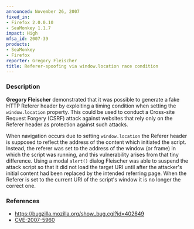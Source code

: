 ```yaml
---
announced: November 26, 2007
fixed_in:
- Firefox 2.0.0.10
- SeaMonkey 1.1.7
impact: High
mfsa_id: 2007-39
products:
- SeaMonkey
- Firefox
reporter: Gregory Fleischer
title: Referer-spoofing via window.location race condition
---
```


<h3>Description</h3>

<p><strong>Gregory Fleischer</strong> demonstrated that it was possible
to generate a fake HTTP Referer header by exploiting a timing
condition when setting the <code>window.location</code> property. This could
be used to conduct a Cross-site Request Forgery (CSRF) attack against
websites that rely only on the Referer header as protection against
such attacks.
</p>
<p>When navigation occurs due to setting <code>window.location</code>
the Referer header is supposed to reflect the address of the content which
initiated the script. Instead, the referer was set to the address of the
window (or frame) in which the script was running, and this vulnerability
arises from that tiny difference. Using a modal <code>alert()</code>
dialog Fleischer was able to suspend the attack script so that it did not
load the target URI until after the attacker's initial content had been
replaced by the intended referring page. When the Referer is set to the
current URI of the script's window it is no longer the correct one.
</p>

<h3>References</h3>

<ul>
  <li><a href="https://bugzilla.mozilla.org/show_bug.cgi?id=402649">
       https://bugzilla.mozilla.org/show_bug.cgi?id=402649</a></li>

  <li><a class="ex-ref" href="http://cve.mitre.org/cgi-bin/cvename.cgi?name=CVE-2007-5960">
       CVE-2007-5960</a></li>
</ul>




